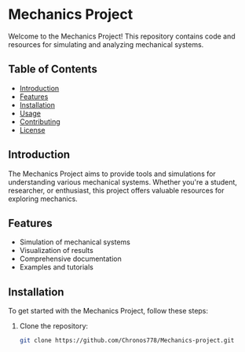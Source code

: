   # Mechanics Project

Welcome to the Mechanics Project! This repository contains code and resources for simulating and analyzing mechanical systems.

## Table of Contents
- [Introduction](#introduction)
- [Features](#features)
- [Installation](#installation)
- [Usage](#usage)
- [Contributing](#contributing)
- [License](#license)

## Introduction
The Mechanics Project aims to provide tools and simulations for understanding various mechanical systems. Whether you're a student, researcher, or enthusiast, this project offers valuable resources for exploring mechanics.

## Features
- Simulation of mechanical systems
- Visualization of results
- Comprehensive documentation
- Examples and tutorials

## Installation
To get started with the Mechanics Project, follow these steps:

1. Clone the repository:
   ```bash
   git clone https://github.com/Chronos778/Mechanics-project.git
